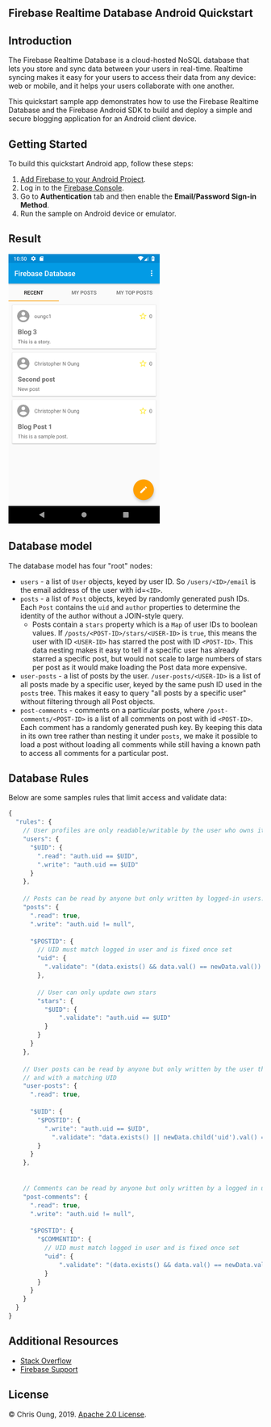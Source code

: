 Firebase Realtime Database Android Quickstart
----------------------------------------------

Introduction
-------------

The Firebase Realtime Database is a cloud-hosted NoSQL database that lets you store and sync data between your users in real-time. Realtime syncing makes it easy for your users to access their data from any device: web or mobile, and it helps your users collaborate with one another.

This quickstart sample app demonstrates how to use the Firebase Realtime Database and the Firebase Android SDK to build and deploy a simple and secure blogging application for an Android client device.

Getting Started
---------------
To build this quickstart Android app, follow these steps:

1. [Add Firebase to your Android Project](https://firebase.google.com/docs/android/setup).
2. Log in to the [Firebase Console](https://console.firebase.google.com).
3. Go to **Authentication** tab and then enable the **Email/Password Sign-in Method**.
4. Run the sample on Android device or emulator.

Result
-----------
<img src="/app/src/screen.png" height="534" width="300">

Database model
--------------
The database model has four "root" nodes:

  * `users` - a list of `User` objects, keyed by user ID. So
    `/users/<ID>/email` is the email address of the user with id=`<ID>`.
  * `posts` - a list of `Post` objects, keyed by randomly generated push IDs.
    Each `Post` contains the `uid` and `author` properties to determine the
    identity of the author without a JOIN-style query.
    * Posts contain a `stars` property which is a `Map` of user IDs to boolean
      values.  If `/posts/<POST-ID>/stars/<USER-ID>` is `true`, this means
      the user with ID `<USER-ID>` has starred the post with ID `<POST-ID>`.
      This data nesting makes it easy to tell if a specific user has already
      starred a specific post, but would not scale to large numbers of stars
      per post as it would make loading the Post data more expensive.
  * `user-posts` - a list of posts by the user.  `/user-posts/<USER-ID>` is a list
     of all posts made by a specific user, keyed by the same push ID used in
     the `posts` tree. This makes it easy to query "all posts by a specific
     user" without filtering through all Post objects.
  * `post-comments` - comments on a particular posts, where
    `/post-comments/<POST-ID>` is a list of all comments on post with id
    `<POST-ID>`.  Each comment has a randomly generated push key. By keeping
    this data in its own tree rather than nesting it under `posts`, we make it
    possible to load a post without loading all comments while still
    having a known path to access all comments for a particular post.

Database Rules
---------------
Below are some samples rules that limit access and validate data:

```javascript
{
  "rules": {
    // User profiles are only readable/writable by the user who owns it
    "users": {
      "$UID": {
        ".read": "auth.uid == $UID",
        ".write": "auth.uid == $UID"
      }
    },

    // Posts can be read by anyone but only written by logged-in users.
    "posts": {
      ".read": true,
      ".write": "auth.uid != null",

      "$POSTID": {
        // UID must match logged in user and is fixed once set
        "uid": {
          ".validate": "(data.exists() && data.val() == newData.val()) || newData.val() == auth.uid"
        },

        // User can only update own stars
        "stars": {
          "$UID": {
              ".validate": "auth.uid == $UID"
          }
        }
      }
    },

    // User posts can be read by anyone but only written by the user that owns it,
    // and with a matching UID
    "user-posts": {
      ".read": true,

      "$UID": {
        "$POSTID": {
          ".write": "auth.uid == $UID",
        	".validate": "data.exists() || newData.child('uid').val() == auth.uid"
        }
      }
    },


    // Comments can be read by anyone but only written by a logged in user
    "post-comments": {
      ".read": true,
      ".write": "auth.uid != null",

      "$POSTID": {
        "$COMMENTID": {
          // UID must match logged in user and is fixed once set
          "uid": {
              ".validate": "(data.exists() && data.val() == newData.val()) || newData.val() == auth.uid"
          }
        }
      }
    }
  }
}
```

Additional Resources
--------------------
- [Stack Overflow](https://stackoverflow.com/questions/tagged/firebase-database)
- [Firebase Support](https://firebase.google.com/support/)

License
-------
&copy; Chris Oung, 2019. [Apache 2.0 License](https://github.com/chrisoung/firebase-realtime-database-android/blob/master/LICENSE).
